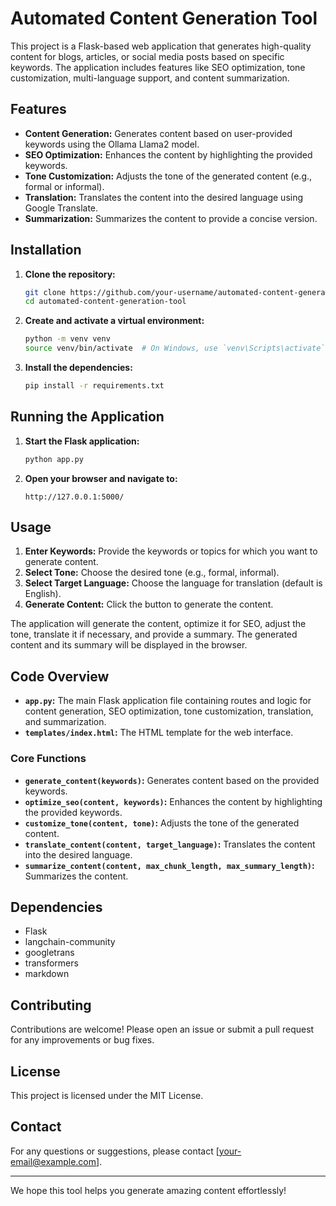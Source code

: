 
# Automated Content Generation Tool

This project is a Flask-based web application that generates high-quality content for blogs, articles, or social media posts based on specific keywords. The application includes features like SEO optimization, tone customization, multi-language support, and content summarization.

## Features

- **Content Generation:** Generates content based on user-provided keywords using the Ollama Llama2 model.
- **SEO Optimization:** Enhances the content by highlighting the provided keywords.
- **Tone Customization:** Adjusts the tone of the generated content (e.g., formal or informal).
- **Translation:** Translates the content into the desired language using Google Translate.
- **Summarization:** Summarizes the content to provide a concise version.

## Installation

1. **Clone the repository:**
    ```bash
    git clone https://github.com/your-username/automated-content-generation-tool.git
    cd automated-content-generation-tool
    ```

2. **Create and activate a virtual environment:**
    ```bash
    python -m venv venv
    source venv/bin/activate  # On Windows, use `venv\Scripts\activate`
    ```

3. **Install the dependencies:**
    ```bash
    pip install -r requirements.txt
    ```

## Running the Application

1. **Start the Flask application:**
    ```bash
    python app.py
    ```

2. **Open your browser and navigate to:**
    ```
    http://127.0.0.1:5000/
    ```

## Usage

1. **Enter Keywords:** Provide the keywords or topics for which you want to generate content.
2. **Select Tone:** Choose the desired tone (e.g., formal, informal).
3. **Select Target Language:** Choose the language for translation (default is English).
4. **Generate Content:** Click the button to generate the content.

The application will generate the content, optimize it for SEO, adjust the tone, translate it if necessary, and provide a summary. The generated content and its summary will be displayed in the browser.

## Code Overview

- **`app.py`:** The main Flask application file containing routes and logic for content generation, SEO optimization, tone customization, translation, and summarization.
- **`templates/index.html`:** The HTML template for the web interface.

### Core Functions

- **`generate_content(keywords)`:** Generates content based on the provided keywords.
- **`optimize_seo(content, keywords)`:** Enhances the content by highlighting the provided keywords.
- **`customize_tone(content, tone)`:** Adjusts the tone of the generated content.
- **`translate_content(content, target_language)`:** Translates the content into the desired language.
- **`summarize_content(content, max_chunk_length, max_summary_length)`:** Summarizes the content.

## Dependencies

- Flask
- langchain-community
- googletrans
- transformers
- markdown

## Contributing

Contributions are welcome! Please open an issue or submit a pull request for any improvements or bug fixes.

## License

This project is licensed under the MIT License.

## Contact

For any questions or suggestions, please contact [your-email@example.com].

---

We hope this tool helps you generate amazing content effortlessly!
